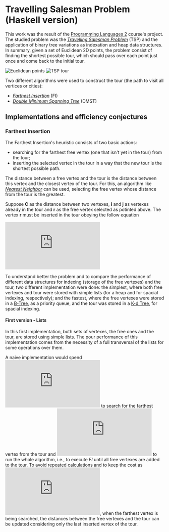 # Travelling Salesman Problem <br />(Haskell version)

This work was the result of the
[Programming Languages 2](http://www.inf.ufes.br/~raulh/) course's project.
The studied problem was the 
[*Travelling Salesman Problem*](http://en.wikipedia.org/wiki/Travelling_salesman_problem)
(TSP) and the application of binary tree variations as indexation and heap data
structures.
In summary, given a set of Euclidean 2D points, the problem consist of finding the
shortest possible tour, which should pass over each point just once and come back to
the initial tour.

![Euclidean points](http://users.cs.cf.ac.uk/C.L.Mumford/howard/FI1.gif)
![TSP tour](http://users.cs.cf.ac.uk/C.L.Mumford/howard/FI8.gif)

Two different algorithms were used to construct the tour (the path to visit all
vertices or cities):

* [*Farthest Insertion*](http://users.cs.cf.ac.uk/C.L.Mumford/howard/FarthestInsertion.html)
(FI)
* [*Double Minimum Spanning Tree*](http://en.wikipedia.org/wiki/Minimum_spanning_tree)
(DMST)

## Implementations and efficiency conjectures

### Farthest Insertion

The Farthest Insertion's heuristic consists of two basic actions:

* searching for the farthest free vertex (one that isn't yet in the tour) from the
tour;
* inserting the selected vertex in the tour in a way that the new tour is the
shortest possible path.

The distance between a free vertex and the tour is the distance between this vertex
and the closest vertex of the tour.
For this, an algorithm like 
[*Nearest Neighbor*](http://en.wikipedia.org/wiki/Nearest_neighbour_algorithm)
can be used, selecting the free vertex whose distance from the tour is the greatest.

Suppose **C** as the distance between two vertexes, **i** and **j** as vertexes
already in the tour and **r** as the free vertex selected as potinted above. The
vertex **r** must be inserted in the tour obeying the follow equation 

![](http://latex.codecogs.com/gif.latex?C_%7Bir%7D%20&plus;%20C_%7Bjr%7D%20-%20C_%7Bij%7D)

To understand better the problem and to compare the performance of different data
structures for indexing (storage of the free vertexes) and the tour, two different
implementation were done: the simplest, where both free vertexes and tour were
stored with simple lists (for a heap and for spacial indexing, respectively); and the
fastest, where the free vertexes were stored in a 
[B-Tree](http://en.wikipedia.org/wiki/B-tree), as a priority queue, and the tour was
stored in a [K-d Tree](http://en.wikipedia.org/wiki/K-d_tree), for spacial indexing.

#### First version - Lists

In this first implementation, both sets of vertexes, the free ones and the tour, are
stored using simple lists. The pour performance of this implementation comes from 
the necessity of a full transversal of the lists for some operations over them.

A naive implementation would spend 
![O2](http://latex.codecogs.com/gif.latex?O%28n%5E2%29)
to search for the
farthest vertex from the tour and 
![O3](http://latex.codecogs.com/gif.latex?O%28n%5E3%29) to run the whole
algorithm, i.e., to execute *FI* until all free vertexes are added to the tour.
To avoid repeated calculations and to keep the cost as 
![O2](http://latex.codecogs.com/gif.latex?O%28n%5E2%29),
when the farthest vertex is being searched, the distances between the free vertexes
and the tour can be updated considering only the last inserted vertex of the tour.
